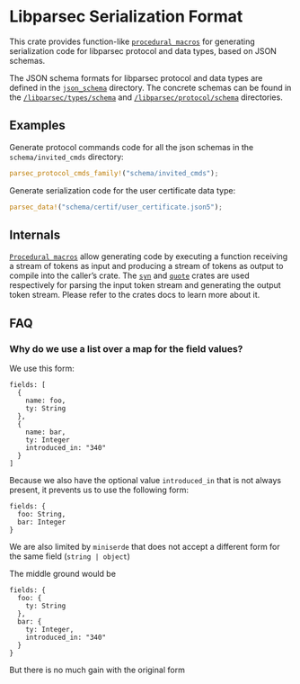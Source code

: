 # Libparsec Serialization Format

This crate provides function-like [`procedural macros`] for generating
serialization code for libparsec protocol and data types, based on JSON schemas.

The JSON schema formats for libparsec protocol and data types are defined in
the [`json_schema`] directory. The concrete schemas can be found in the
[`/libparsec/types/schema`] and [`/libparsec/protocol/schema`] directories.

## Examples

Generate protocol commands code for all the json schemas in the
`schema/invited_cmds` directory:

```rust
parsec_protocol_cmds_family!("schema/invited_cmds");
```

Generate serialization code for the user certificate data type:

```rust
parsec_data!("schema/certif/user_certificate.json5");
```

## Internals

[`Procedural macros`] allow generating code by executing a function receiving a
stream of tokens as input and producing a stream of tokens as output to compile
into the caller’s crate.
The [`syn`] and [`quote`] crates are used respectively for parsing the input
token stream and generating the output token stream. Please refer to the crates
docs to learn more about it.

[`json_schema`]: https://github.com/Scille/parsec-cloud/tree/master/json_schema
[`/libparsec/types/schema`]: https://github.com/Scille/parsec-cloud/tree/master/libparsec/types/schema
[`/libparsec/protocol/schema`]: https://github.com/Scille/parsec-cloud/tree/master/libparsec/protocol/schema
[`procedural macros`]: https://doc.rust-lang.org/reference/procedural-macros.html#function-like-procedural-macros
[`syn`]: https://docs.rs/syn/latest/syn/
[`quote`]: https://docs.rs/crate/quote/latest

## FAQ

### Why do we use a list over a map for the field values?

We use this form:

```json5
fields: [
  {
    name: foo,
    ty: String
  },
  {
    name: bar,
    ty: Integer
    introduced_in: "340"
  }
]
```

Because we also have the optional value `introduced_in` that is not always present, it prevents us to use the following form:


```json5
fields: {
  foo: String,
  bar: Integer
}
```

We are also limited by `miniserde` that does not accept a different form for the same field (`string | object`)

The middle ground would be

```json5
fields: {
  foo: {
    ty: String
  },
  bar: {
    ty: Integer,
    introduced_in: "340"
  }
}
```

But there is no much gain with the original form
